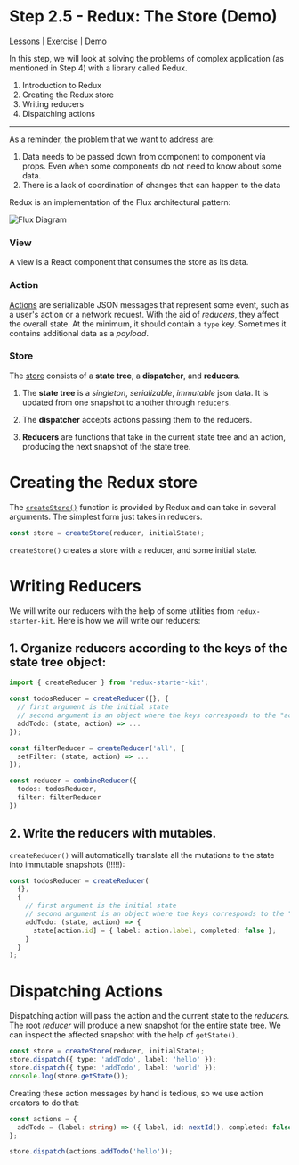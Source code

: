 # Step 2.5 - Redux: The Store (Demo)

[Lessons](../) | [Exercise](./exercise/) | [Demo](./demo/)

In this step, we will look at solving the problems of complex application (as mentioned in Step 4) with a library called Redux.

1. Introduction to Redux
2. Creating the Redux store
3. Writing reducers
4. Dispatching actions

---

As a reminder, the problem that we want to address are:

1. Data needs to be passed down from component to component via props. Even when some components do not need to know about some data.
2. There is a lack of coordination of changes that can happen to the data

Redux is an implementation of the Flux architectural pattern:

![Flux Diagram](../../assets/flux.png)

### View

A view is a React component that consumes the store as its data.

### Action

[Actions](https://redux.js.org/basics/actions) are serializable JSON messages that represent some event, such as a user's action or a network request. With the aid of _reducers_, they affect the overall state. At the minimum, it should contain a `type` key. Sometimes it contains additional data as a _payload_.

### Store

The [store](https://redux.js.org/basics/store) consists of a **state tree**, a **dispatcher**, and **reducers**.

1. The **state tree** is a _singleton_, _serializable_, _immutable_ json data. It is updated from one snapshot to another through `reducers`.

2. The **dispatcher** accepts actions passing them to the reducers.

3. **Reducers** are functions that take in the current state tree and an action, producing the next snapshot of the state tree.

# Creating the Redux store

The [`createStore()`](https://redux.js.org/api/createstore) function is provided by Redux and can take in several arguments. The simplest form just takes in reducers.

```ts
const store = createStore(reducer, initialState);
```

`createStore()` creates a store with a reducer, and some initial state.

# Writing Reducers

We will write our reducers with the help of some utilities from `redux-starter-kit`. Here is how we will write our reducers:

## 1. Organize reducers according to the keys of the state tree object:

```ts
import { createReducer } from 'redux-starter-kit';

const todosReducer = createReducer({}, {
  // first argument is the initial state
  // second argument is an object where the keys corresponds to the "action.type"
  addTodo: (state, action) => ...
});

const filterReducer = createReducer('all', {
  setFilter: (state, action) => ...
});

const reducer = combineReducer({
  todos: todosReducer,
  filter: filterReducer
})
```

## 2. Write the reducers with mutables.

`createReducer()` will automatically translate all the mutations to the state into immutable snapshots (!!!!!):

```ts
const todosReducer = createReducer(
  {},
  {
    // first argument is the initial state
    // second argument is an object where the keys corresponds to the "action.type"
    addTodo: (state, action) => {
      state[action.id] = { label: action.label, completed: false };
    }
  }
);
```

# Dispatching Actions

Dispatching action will pass the action and the current state to the _reducers_. The root _reducer_ will produce a new snapshot for the entire state tree. We can inspect the affected snapshot with the help of `getState()`.

```ts
const store = createStore(reducer, initialState);
store.dispatch({ type: 'addTodo', label: 'hello' });
store.dispatch({ type: 'addTodo', label: 'world' });
console.log(store.getState());
```

Creating these action messages by hand is tedious, so we use action creators to do that:

```ts
const actions = {
  addTodo = (label: string) => ({ label, id: nextId(), completed: false })
};

store.dispatch(actions.addTodo('hello'));
```
